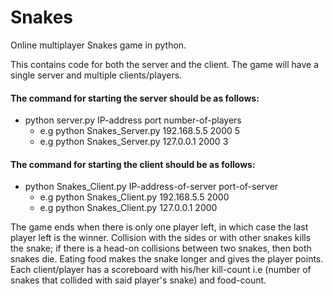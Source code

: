 # Snakes
Online multiplayer Snakes game in python.

This contains code for both the server and the client. The game will have a single server and multiple clients/players.<br/>
#### The command for starting the server should be as follows:
+ python server.py IP-address port number-of-players </br>
    - e.g python Snakes_Server.py 192.168.5.5 2000 5 <br/>
    - e.g python Snakes_Server.py 127.0.0.1 2000 3<br/>
#### The command for starting the client should be as follows:
+ python Snakes_Client.py IP-address-of-server port-of-server<br/>
    - e.g python Snakes_Client.py 192.168.5.5 2000<br/>
    - e.g python Snakes_Client.py 127.0.0.1 2000<br/>

The game ends when there is only one player left, in which case the last player left is the winner. Collision with the sides or with other snakes kills the snake; if there is a head-on collisions between two snakes, then both snakes die. Eating food makes the snake longer and gives the player points. <br/>
Each client/player has a scoreboard with his/her kill-count i.e (number of snakes that collided with said player's snake) and food-count.
